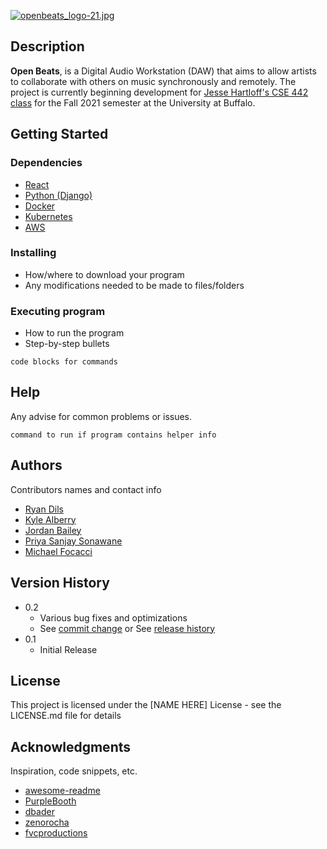 [![openbeats_logo-21.jpg](http://localhost:8080/uploads/images/gallery/2021-07/scaled-1680-/CniX4WYXhAyCrtVn-openbeats_logo-21.jpg)](http://localhost:8080/uploads/images/gallery/2021-07/CniX4WYXhAyCrtVn-openbeats_logo-21.jpg)

## Description

**Open Beats**, is a Digital Audio Workstation (DAW) that aims to allow artists to collaborate with others on music synchronously and remotely. The project is currently beginning development for [Jesse Hartloff's CSE 442 class](https://cse442.com/) for the Fall 2021 semester at the University at Buffalo.

## Getting Started

### Dependencies
* [React](https://reactjs.org/)
* [Python (Django)](https://docs.djangoproject.com/en/3.2/)
* [Docker](https://www.docker.com/)
* [Kubernetes](https://kubernetes.io/)
* [AWS](https://aws.amazon.com/)

### Installing

* How/where to download your program
* Any modifications needed to be made to files/folders

### Executing program

* How to run the program
* Step-by-step bullets
```
code blocks for commands
```

## Help

Any advise for common problems or issues.
```
command to run if program contains helper info
```

## Authors

Contributors names and contact info

* [Ryan Dils](ryandils@buffalo.edu)
* [Kyle Alberry](kalberry@buffalo.edu)
* [Jordan Bailey](bailey8@buffalo.edu)
* [Priya Sanjay Sonawane](priyason@buffalo.edu)
* [Michael Focacci](mcfocacc@buffalo.edu)


## Version History

* 0.2
    * Various bug fixes and optimizations
    * See [commit change]() or See [release history]()
* 0.1
    * Initial Release

## License

This project is licensed under the [NAME HERE] License - see the LICENSE.md file for details

## Acknowledgments

Inspiration, code snippets, etc.
* [awesome-readme](https://github.com/matiassingers/awesome-readme)
* [PurpleBooth](https://gist.github.com/PurpleBooth/109311bb0361f32d87a2)
* [dbader](https://github.com/dbader/readme-template)
* [zenorocha](https://gist.github.com/zenorocha/4526327)
* [fvcproductions](https://gist.github.com/fvcproductions/1bfc2d4aecb01a834b46)
